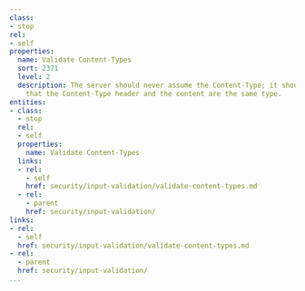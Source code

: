 ```yaml
---
class:
- stop
rel:
- self
properties:
  name: Validate Content-Types
  sort: 2371
  level: 2
  description: The server should never assume the Content-Type; it should always check
    that the Content-Type header and the content are the same type.
entities:
- class:
  - stop
  rel:
  - self
  properties:
    name: Validate Content-Types
  links:
  - rel:
    - self
    href: security/input-validation/validate-content-types.md
  - rel:
    - parent
    href: security/input-validation/
links:
- rel:
  - self
  href: security/input-validation/validate-content-types.md
- rel:
  - parent
  href: security/input-validation/
...
```

